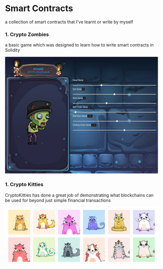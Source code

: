 # Smart Contracts
a collection of smart contracts that I've learnt or write by myself

### 1. Crypto Zombies
a basic game which was designed to learn how to write smart contracts in Solidity 
<p align="center">
    <img src="CryptoZombies/demo.jpg" alt="CryptoZombies" />
</p>

### 1. Crypto Kitties
CryptoKitties has done a great job of demonstrating what blockchains can be used for beyond just simple financial transactions 
<p align="center">
    <img src="CryptoKitties/demo.jpg" alt="CryptoKitties" />
</p>
